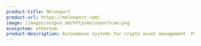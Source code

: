```yaml
---
product-title: Melonport
product-url: https://melonport.com/
image: /images/output_md/httpsmelonportcom.png
ecosystem: ethereum
product-description: Autonomous systems for crypto asset management. Protocol with frontend and backend hosted and executed on decentralized platforms. [Interview with Mona El Isa, Co Founder at Melonport](/melon-protocol).
---
```

